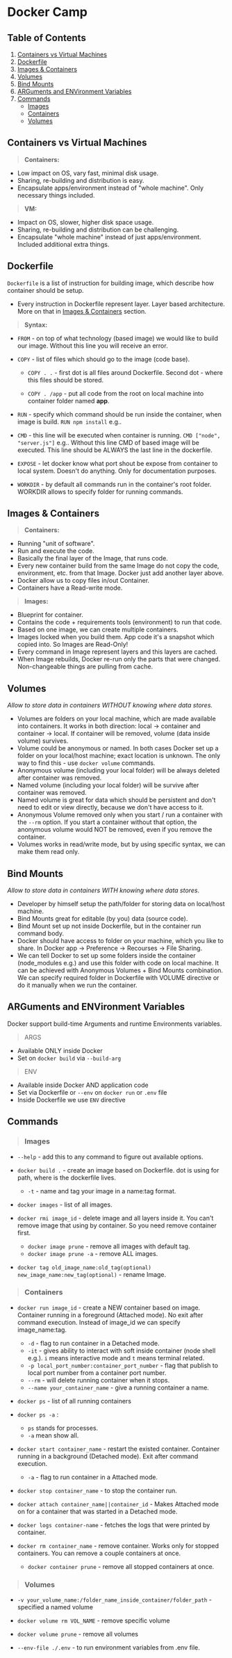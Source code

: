 # Docker Camp

## Table of Contents
1. [Containers vs Virtual Machines](#cvsvm)
2. [Dockerfile](#dockerfile)
3. [Images & Containers](#iac)
4. [Volumes](#volumes)
5. [Bind Mounts](#bind)
6. [ARGuments and ENVironment Variables](#arg-env)
7. [Commands](#commands)
   - [Images](#comim)
   - [Containers](#comcon)
   - [Volumes](#comvol)

## <a name="cvsvm"></a>Containers vs Virtual Machines
>**Containers:**
- Low impact on OS, vary fast, minimal disk usage.
- Sharing, re-building and distribution is easy.
- Encapsulate apps/environment instead of "whole machine". Only necessary things included.

>**VM:**
- Impact on OS, slower, higher disk space usage.
- Sharing, re-building and distribution can be challenging.
- Encapsulate "whole machine" instead of just apps/environment. Included additional extra things.

## <a name="dockerfile"></a> Dockerfile
`Dockerfile` is a list of instruction for building image, which describe how container should be setup.
- Every instruction in Dockerfile represent layer. Layer based architecture. More on that in [Images & Containers](#iac) section.

>**Syntax:**
- `FROM` - on top of what technology (based image) we would like to build our image. Without this line you will receive an error.

- `COPY` - list of files which should go to the image (code base).
  - `COPY . .` - first dot is all files around Dockerfile. Second dot - where this files should be stored.

  - `COPY . /app` - put all code from the root on local machine into container folder named __app__.
- `RUN` - specify which command should be run inside the container, when image is build. `RUN npm install` e.g..
- `CMD` - this line will be executed when container is running. `CMD ["node", "server.js"]` e.g.. Without this line CMD of based image will be executed. This line should be ALWAYS the last line in the dockerfile.
- `EXPOSE` - let docker know what port shout be expose from container to local system. Doesn't do anything. Only for documentation purposes.
- `WORKDIR` - by default all commands run in the container's root folder. WORKDIR allows to specify folder for running commands.

## <a name="iac"></a>Images & Containers
>**Containers:**
- Running "unit of software".
- Run and execute the code.
- Basically the final layer of the Image, that runs code.
- Every new container build from the same Image do not copy the code, environment, etc. from that Image. Docker just add another layer above.
- Docker allow us to copy files in/out Container.
- Containers have a Read-write mode.

><a name="images"></a>**Images:**
- Blueprint for container.
- Contains the code + requirements tools (environment) to run that code.
- Based on one image, we can create multiple containers.
- Images locked when you build them. App code it's a snapshot which copied into. So Images are Read-Only!
- Every command in Image represent layers and this layers are cached.
- When Image rebuilds, Docker re-run only the parts that were changed. Non-changeable things are pulling from cache.

## <a name="volumes"></a>Volumes
*Allow to store data in containers WITHOUT knowing where data stores.*
- Volumes are folders on your local machine, which are made available into containers. It works in both direction: local -> container and container -> local. If container will be removed, volume (data inside volume) survives.
- Volume could be anonymous or named. In both cases Docker set up a folder on your local/host machine; exact location is unknown. The only way to find this - use `docker volume` commands.
- Anonymous volume (including your local folder) will be always deleted after container was removed.
- Named volume (including your local folder) will be survive after container was removed.
- Named volume is great for data which should be persistent and don't need to edit or view directly, because we don't have access to it.
- Anonymous Volume removed only when you start / run a container with the `--rm` option. If you start a container without that option, the anonymous volume would NOT be removed, even if you remove the container.
- Volumes works in read/write mode, but by using specific syntax, we can make them read only.

## <a name="bind"></a>Bind Mounts
*Allow to store data in containers WITH knowing where data stores*.
- Developer by himself setup the path/folder for storing data on local/host machine.
- Bind Mounts great for editable (by you) data (source code).
- Bind Mount set up not inside Dockerfile, but in the container run command body.
- Docker should have access to folder on your machine, which you like to share. In Docker app -> Preference -> Recourses -> File Sharing.
- We can tell Docker to set up some folders inside the container (node_modules e.g.) and use this folder with code on local machine. It can be achieved with Anonymous Volumes + Bind Mounts combination. We can specify required folder in Dockerfile with VOLUME directive or do it manually when we run the container.

## <a name="arg-env"></a>ARGuments and ENVironment Variables
Docker support build-time Arguments and runtime Environments variables.
>ARGS
- Available ONLY inside Docker
- Set on `docker build` via `--build-arg`

>ENV
- Available inside Docker AND application code
- Set via Dockerfile or `--env` on `docker run` or `.env` file
- Inside Dockerfile we use `ENV` directive

## <a name="commands"></a>Commands
>### <a name="comim"></a>Images
- `--help` - add this to any command to figure out available options.
- `docker build .` - create an image based on Dockerfile. dot is using for path, where is the dockerfile lives.
  - `-t` - name and tag your image in a name:tag format.

- `docker images` - list of all images.
- `docker rmi image_id` - delete image and all layers inside it. You can't remove image that using by container. So you need remove container first.
  - `docker image prune` - remove all images with default tag.
  - `docker image prune -a` - remove ALL images.


- `docker tag old_image_name:old_tag(optional) new_image_name:new_tag(optional)` - rename Image.

>### <a name="comcon"></a>Containers
- `docker run image_id` - create a NEW container based on image. Container running in a foreground (Attached mode). No exit after command execution. Instead of image_id we can specify image_name:tag.
  - `-d` - flag to run container in a Detached mode.
  - `-it` - gives ability to interact with soft inside container (node shell e.g.). `i` means interactive mode and `t` means terminal related.
  - `-p local_port_number:container_port_number` - flag that publish to local port number from a container port number.
  - `--rm` - will delete running container when it stops.
  - `--name your_container_name` - give a running container a name.


- `docker ps` - list of all running containers
- `docker ps -a` :
  - `ps` stands for processes.
  - `-a` mean show all.


- `docker start container_name` - restart the existed container. Container running in a background (Detached mode). Exit after command execution.
  - `-a` -  flag to run container in a Attached mode.
- `docker stop container_name` - to stop the container run.
- `docker attach container_name||container_id` - Makes Attached mode on for a container that was started in a Detached mode.
- `docker logs container-name` - fetches the logs that were printed by container.
- `docker rm container_name` - remove container. Works only for stopped containers. You can remove a couple containers at once.
  - `docker container prune` - remove all stopped containers at once.

>### <a name="comvol"></a>Volumes
- `-v your_volume_name:/folder_name_inside_container/folder_path` - specified a named volume
- `docker volume rm VOL_NAME` - remove specific volume
- `docker volume prune` - remove all volumes


- `--env-file ./.env` - to run environment variables from .env file.
